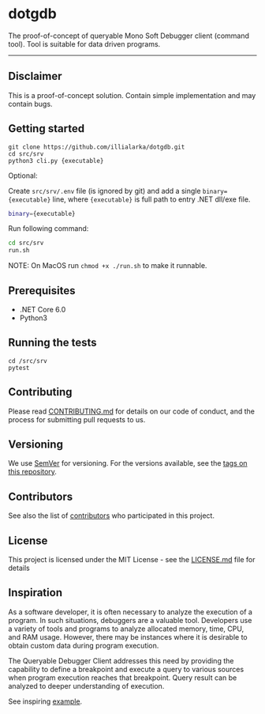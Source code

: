 # dotgdb 

The proof-of-concept of queryable Mono Soft Debugger client (command tool). Tool is suitable for data driven programs.

----- 
## Disclaimer 

This is a proof-of-concept solution. Contain simple implementation and may contain bugs.

## Getting started 

```
git clone https://github.com/illialarka/dotgdb.git
cd src/srv
python3 cli.py {executable}
```
 
Optional:

Create `src/srv/.env` file (is ignored by git) and add a single `binary={executable}` line, where `{executable}` is full path to entry .NET dll/exe file.


```bash
binary={executable}
```

Run following command:

```bash
cd src/srv
run.sh
```

NOTE: On MacOS run `chmod +x ./run.sh` to make it runnable.

## Prerequisites

* .NET Core 6.0
* Python3

## Running the tests

```
cd /src/srv
pytest
``` 

## Contributing

Please read [CONTRIBUTING.md](https://github.com/illialarka/dotgdb/blob/main/docs/CONTRIBUTING.md) for details on our code of conduct, and the process for submitting pull requests to us.

## Versioning

We use [SemVer](http://semver.org/) for versioning. For the versions available, see the [tags on this repository](https://github.com/illialarka/dotgdb/tags). 

## Contributors 

See also the list of [contributors](https://github.com/illialarka/dotgdb/blob/main/docs/contributors.md) who participated in this project.

## License

This project is licensed under the MIT License - see the [LICENSE.md](LICENSE.md) file for details

## Inspiration 

As a software developer, it is often necessary to analyze the execution of a program. In such situations, debuggers are a valuable tool. Developers use a variety of tools and programs to analyze allocated memory, time, CPU, and RAM usage. However, there may be instances where it is desirable to obtain custom data during program execution.

The Queryable Debugger Client addresses this need by providing the capability to define a breakpoint and execute a query to various sources when program execution reaches that breakpoint. Query result can be analyzed to deeper understanding of execution.

See inspiring [example](https://github.com/illialarka/dotgdb/tree/main/src/examples). 